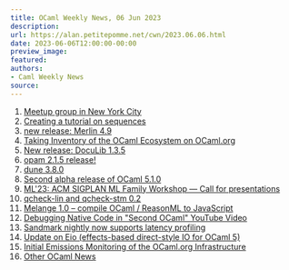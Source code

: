 ```yaml
---
title: OCaml Weekly News, 06 Jun 2023
description:
url: https://alan.petitepomme.net/cwn/2023.06.06.html
date: 2023-06-06T12:00:00-00:00
preview_image:
featured:
authors:
- Caml Weekly News
source:
---
```


<ol><li><a href="https://alan.petitepomme.net/cwn/2023.06.06.html#1">Meetup group in New York City</a></li><li><a href="https://alan.petitepomme.net/cwn/2023.06.06.html#2">Creating a tutorial on sequences</a></li><li><a href="https://alan.petitepomme.net/cwn/2023.06.06.html#3">new release: Merlin 4.9</a></li><li><a href="https://alan.petitepomme.net/cwn/2023.06.06.html#4">Taking Inventory of the OCaml Ecosystem on OCaml.org</a></li><li><a href="https://alan.petitepomme.net/cwn/2023.06.06.html#5">New release: DocuLib 1.3.5</a></li><li><a href="https://alan.petitepomme.net/cwn/2023.06.06.html#6">opam 2.1.5 release!</a></li><li><a href="https://alan.petitepomme.net/cwn/2023.06.06.html#7">dune 3.8.0</a></li><li><a href="https://alan.petitepomme.net/cwn/2023.06.06.html#8">Second alpha release of OCaml 5.1.0</a></li><li><a href="https://alan.petitepomme.net/cwn/2023.06.06.html#9">ML'23: ACM SIGPLAN ML Family Workshop &mdash; Call for presentations</a></li><li><a href="https://alan.petitepomme.net/cwn/2023.06.06.html#10">qcheck-lin and qcheck-stm 0.2</a></li><li><a href="https://alan.petitepomme.net/cwn/2023.06.06.html#11">Melange 1.0 &ndash; compile OCaml / ReasonML to JavaScript</a></li><li><a href="https://alan.petitepomme.net/cwn/2023.06.06.html#12">Debugging Native Code in &quot;Second OCaml&quot; YouTube Video</a></li><li><a href="https://alan.petitepomme.net/cwn/2023.06.06.html#13">Sandmark nightly now supports latency profiling</a></li><li><a href="https://alan.petitepomme.net/cwn/2023.06.06.html#14">Update on Eio (effects-based direct-style IO for OCaml 5)</a></li><li><a href="https://alan.petitepomme.net/cwn/2023.06.06.html#15">Initial Emissions Monitoring of the OCaml.org Infrastructure</a></li><li><a href="https://alan.petitepomme.net/cwn/2023.06.06.html#16">Other OCaml News</a></li></ol>
